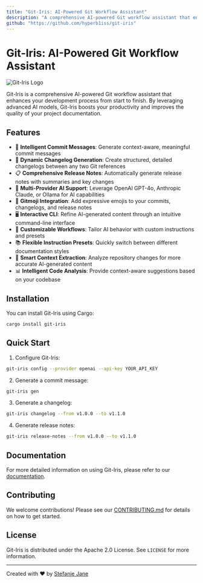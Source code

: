 ```yaml
---
title: "Git-Iris: AI-Powered Git Workflow Assistant"
description: "A comprehensive AI-powered Git workflow assistant that enhances your development process from start to finish."
github: "https://github.com/hyperb1iss/git-iris"
---
```


# Git-Iris: AI-Powered Git Workflow Assistant

![Git-Iris Logo](https://raw.githubusercontent.com/hyperb1iss/git-iris/main/docs/images/git-iris-logo.png)

Git-Iris is a comprehensive AI-powered Git workflow assistant that enhances your development process from start to finish. By leveraging advanced AI models, Git-Iris boosts your productivity and improves the quality of your project documentation.

## Features

- 🤖 **Intelligent Commit Messages**: Generate context-aware, meaningful commit messages
- 📜 **Dynamic Changelog Generation**: Create structured, detailed changelogs between any two Git references
- 📋 **Comprehensive Release Notes**: Automatically generate release notes with summaries and key changes
- 🔄 **Multi-Provider AI Support**: Leverage OpenAI GPT-4o, Anthropic Claude, or Ollama for AI capabilities
- 🎨 **Gitmoji Integration**: Add expressive emojis to your commits, changelogs, and release notes
- 🖥️ **Interactive CLI**: Refine AI-generated content through an intuitive command-line interface
- 🔧 **Customizable Workflows**: Tailor AI behavior with custom instructions and presets
- 📚 **Flexible Instruction Presets**: Quickly switch between different documentation styles
- 🧠 **Smart Context Extraction**: Analyze repository changes for more accurate AI-generated content
- 📊 **Intelligent Code Analysis**: Provide context-aware suggestions based on your codebase

## Installation

You can install Git-Iris using Cargo:

```bash
cargo install git-iris
```

## Quick Start

1. Configure Git-Iris:

```bash
git-iris config --provider openai --api-key YOUR_API_KEY
```

2. Generate a commit message:

```bash
git-iris gen
```

3. Generate a changelog:

```bash
git-iris changelog --from v1.0.0 --to v1.1.0
```

4. Generate release notes:

```bash
git-iris release-notes --from v1.0.0 --to v1.1.0
```

## Documentation

For more detailed information on using Git-Iris, please refer to our [documentation](https://github.com/hyperb1iss/git-iris/wiki).

## Contributing

We welcome contributions! Please see our [CONTRIBUTING.md](https://github.com/hyperb1iss/git-iris/blob/main/CONTRIBUTING.md) for details on how to get started.

## License

Git-Iris is distributed under the Apache 2.0 License. See `LICENSE` for more information.

---

Created with ❤️ by [Stefanie Jane](https://github.com/hyperb1iss)
